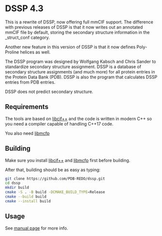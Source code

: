 DSSP 4.3
========

This is a rewrite of DSSP, now offering full mmCIF support. The difference
with previous releases of DSSP is that it now writes out an annotated mmCIF
file by default, storing the secondary structure information in the
_struct_conf category.

Another new feature in this version of DSSP is that it now defines
Poly-Proline helices as well.

The DSSP program was designed by Wolfgang Kabsch and Chris Sander to
standardize secondary structure assignment. DSSP is a database of secondary
structure assignments (and much more) for all protein entries in the Protein
Data Bank (PDB). DSSP is also the program that calculates DSSP entries from
PDB entries.

DSSP does not predict secondary structure.

Requirements
------------

The tools are based on [libcif++](https://github.com/PDB-REDO/libcifpp)
and the code is written in modern C++ so you need a compiler capable
of handling C++17 code.

You also need [libmcfp](https://github.com/mhekkel/libmcfp.git)

Building
--------

Make sure you install [libcif++](https://github.com/PDB-REDO/libcifpp) and [libmcfp](https://github.com/mhekkel/libmcfp.git) first before building.

After that, building should be as easy as typing:

```bash
git clone https://github.com/PDB-REDO/dssp.git
cd dssp
mkdir build
cmake -S . -B build -DCMAKE_BUILD_TYPE=Release
cmake --build build
cmake --install build
```

Usage
-----

See [manual page](doc/mkdssp.pdf) for more info.
